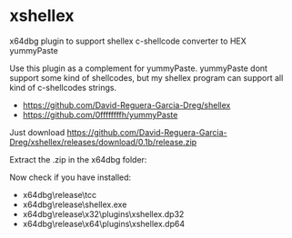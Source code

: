 # xshellex
x64dbg plugin to support shellex c-shellcode converter to HEX yummyPaste

Use this plugin as a complement for yummyPaste. yummyPaste dont support some kind of shellcodes, but my shellex program can support all kind of c-shellcodes strings.
* https://github.com/David-Reguera-Garcia-Dreg/shellex
* https://github.com/0ffffffffh/yummyPaste

Just download https://github.com/David-Reguera-Garcia-Dreg/xshellex/releases/download/0.1b/release.zip

Extract the .zip in the x64dbg folder:

Now check if you have installed:
* x64dbg\release\tcc
* x64dbg\release\shellex.exe
* x64dbg\release\x32\plugins\xshellex.dp32
* x64dbg\release\x64\plugins\xshellex.dp64
